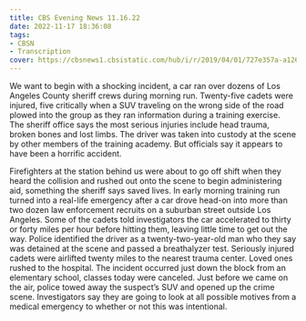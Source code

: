 ```yaml
---
title: CBS Evening News 11.16.22
date: 2022-11-17 18:36:08
tags:
- CBSN
- Transcription
cover: https://cbsnews1.cbsistatic.com/hub/i/r/2019/04/01/727e357a-a126-4138-a2c5-4d3222669d57/thumbnail/640x360/3ff2761028dc5c65cc4f07acd54bcd5c/cbsn2-logo-1920x1080.jpg
---
```

We want to begin with a shocking incident, a car ran over dozens of Los Angeles County sheriff crews during morning run. Twenty-five cadets were injured, five critically when a SUV traveling on the wrong side of the road plowed into the group as they ran information during a training exercise. The sheriff office says the most serious injuries include head trauma, broken bones and lost limbs. The driver was taken into custody at the scene by other members of the training academy. But officials say it appears to have been a horrific accident. 

Firefighters at the station behind us were about to go off shift when they heard the collision and rushed out onto the scene to begin administering aid, something the sheriff says saved lives. In early morning training run turned into a real-life emergency after a car drove head-on into more than two dozen law enforcement recruits on a suburban street outside Los Angeles. Some of the cadets told investigators the car accelerated to thirty or forty miles per hour before hitting them, leaving little time to get out the way. Police identified the driver as a twenty-two-year-old man who they say was detained at the scene and passed a breathalyzer test. Seriously injured cadets were airlifted twenty miles to the nearest trauma center. Loved ones rushed to the hospital. The incident occurred just down the block from an elementary school, classes today were canceled. Just before we came on the air, police towed away the suspect’s SUV and opened up the crime scene. Investigators say they are going to look at all possible motives from a medical emergency to whether or not this was intentional. 
